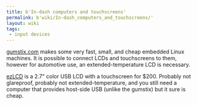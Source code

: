 ```yaml
---
title: b'In-dash computers and touchscreens'
permalink: b'wiki/In-dash_computers_and_touchscreens/'
layout: wiki
tags:
 - input devices
---
```


[gumstix.com](http://www.gumstix.com) makes some very fast, small, and
cheap embedded Linux machines. It is possible to connect LCDs and
touchscreens to them, however for automotive use, an
extended-temperature LCD is necessary.

[ezLCD](http://store.earthlcd.com/s.nl/sc.7/category.297/it.A/id.4233/.f)
is a 2.7" color USB LCD with a touchscreen for $200. Probably not
glareproof, probably not extended-temperature, and you still need a
computer that provides host-side USB (unlike the gumstix) but it sure is
cheap.
